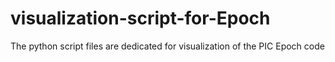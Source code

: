 # visualization-script-for-Epoch
The python script files are dedicated for visualization of the PIC Epoch code
